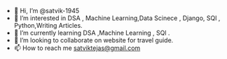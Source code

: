 - 👋 Hi, I’m @satvik-1945
- 👀 I’m interested in  DSA , Machine Learning,Data Scinece , Django, SQl , Python,Writing Articles.
- 🌱 I’m currently learning DSA ,Machine Learning , SQl .
- 💞️ I’m looking to collaborate on website for travel guide.
- 📫 How to reach me satviktejas@gmail.com

<!---
satvik-1945/satvik-1945 is a ✨ special ✨ repository because its `README.md` (this file) appears on your GitHub profile.
You can click the Preview link to take a look at your changes.
--->
